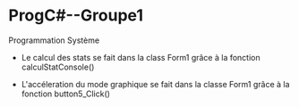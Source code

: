 # ProgC#--Groupe1
Programmation Système

- Le calcul des stats se fait dans la class Form1 
grâce à la fonction calculStatConsole()

- L'accéleration du mode graphique se fait dans la classe Form1 grâce 
à la fonction  button5_Click()
